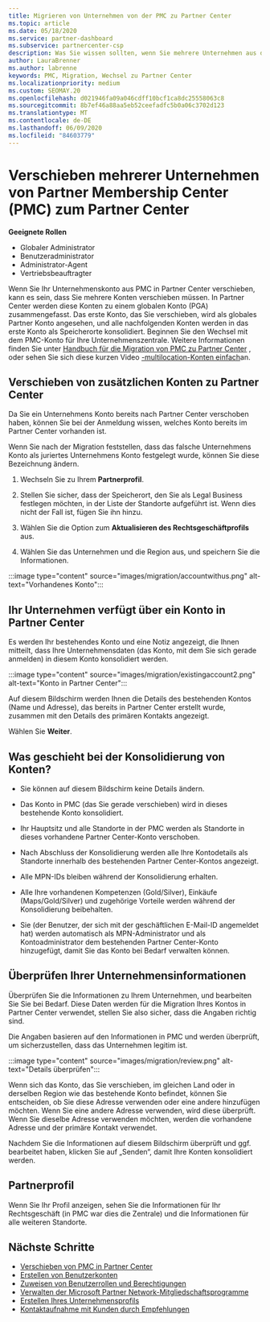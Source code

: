 ```yaml
---
title: Migrieren von Unternehmen von der PMC zu Partner Center
ms.topic: article
ms.date: 05/18/2020
ms.service: partner-dashboard
ms.subservice: partnercenter-csp
description: Was Sie wissen sollten, wenn Sie mehrere Unternehmen aus dem Partner Mitgliedschafts Center (Partner Membership Center, PMC) zu Partner Center migrieren und in einem globalen Partnerkonto konsolidieren.
author: LauraBrenner
ms.author: labrenne
keywords: PMC, Migration, Wechsel zu Partner Center
ms.localizationpriority: medium
ms.custom: SEOMAY.20
ms.openlocfilehash: d021946fa09a046cdff10bcf1ca8dc25558063c8
ms.sourcegitcommit: 8b7ef46a88aa5eb52ceefadfc5b0a06c3702d123
ms.translationtype: MT
ms.contentlocale: de-DE
ms.lasthandoff: 06/09/2020
ms.locfileid: "84603779"
---
```

# <a name="moving-multiple-companies-to-partner-center-from-partner-membership-center-pmc"></a>Verschieben mehrerer Unternehmen von Partner Membership Center (PMC) zum Partner Center

**Geeignete Rollen**

- Globaler Administrator
- Benutzeradministrator
- Administrator-Agent
- Vertriebsbeauftragter

Wenn Sie Ihr Unternehmenskonto aus PMC in Partner Center verschieben, kann es sein, dass Sie mehrere Konten verschieben müssen. In Partner Center werden diese Konten zu einem globalen Konto (PGA) zusammengefasst. Das erste Konto, das Sie verschieben, wird als globales Partner Konto angesehen, und alle nachfolgenden Konten werden in das erste Konto als Speicherorte konsolidiert. Beginnen Sie den Wechsel mit dem PMC-Konto für Ihre Unternehmenszentrale. Weitere Informationen finden Sie unter [Handbuch für die Migration von PMC zu Partner Center](guide-to-migration.md) , oder sehen Sie sich diese kurzen Video [-multilocation-Konten einfach](https://vimeo.com/290335248)an.

## <a name="move-your-additional-accounts-into-partner-center"></a>Verschieben von zusätzlichen Konten zu Partner Center

Da Sie ein Unternehmens Konto bereits nach Partner Center verschoben haben, können Sie bei der Anmeldung wissen, welches Konto bereits im Partner Center vorhanden ist.

Wenn Sie nach der Migration feststellen, dass das falsche Unternehmens Konto als juriertes Unternehmens Konto festgelegt wurde, können Sie diese Bezeichnung ändern.

1. Wechseln Sie zu Ihrem **Partnerprofil**.

2. Stellen Sie sicher, dass der Speicherort, den Sie als Legal Business festlegen möchten, in der Liste der Standorte aufgeführt ist. Wenn dies nicht der Fall ist, fügen Sie ihn hinzu.

3. Wählen Sie die Option zum **Aktualisieren des Rechtsgeschäftprofils** aus.

4. Wählen Sie das Unternehmen und die Region aus, und speichern Sie die Informationen.

:::image type="content" source="images/migration/accountwithus.png" alt-text="Vorhandenes Konto":::

## <a name="your-company-has-an-account-in-partner-center"></a>Ihr Unternehmen verfügt über ein Konto in Partner Center

Es werden Ihr bestehendes Konto und eine Notiz angezeigt, die Ihnen mitteilt, dass Ihre Unternehmensdaten (das Konto, mit dem Sie sich gerade anmelden) in diesem Konto konsolidiert werden.

:::image type="content" source="images/migration/existingaccount2.png" alt-text="Konto in Partner Center":::

Auf diesem Bildschirm werden Ihnen die Details des bestehenden Kontos (Name und Adresse), das bereits in Partner Center erstellt wurde, zusammen mit den Details des primären Kontakts angezeigt.

Wählen Sie **Weiter**.

## <a name="what-happens-during-consolidation-of-accounts"></a>Was geschieht bei der Konsolidierung von Konten?

- Sie können auf diesem Bildschirm keine Details ändern.

- Das Konto in PMC (das Sie gerade verschieben) wird in dieses bestehende Konto konsolidiert.

- Ihr Hauptsitz und alle Standorte in der PMC werden als Standorte in dieses vorhandene Partner Center-Konto verschoben.

- Nach Abschluss der Konsolidierung werden alle Ihre Kontodetails als Standorte innerhalb des bestehenden Partner Center-Kontos angezeigt.

- Alle MPN-IDs bleiben während der Konsolidierung erhalten.

- Alle Ihre vorhandenen Kompetenzen (Gold/Silver), Einkäufe (Maps/Gold/Silver) und zugehörige Vorteile werden während der Konsolidierung beibehalten.

- Sie (der Benutzer, der sich mit der geschäftlichen E-Mail-ID angemeldet hat) werden automatisch als MPN-Administrator und als Kontoadministrator dem bestehenden Partner Center-Konto hinzugefügt, damit Sie das Konto bei Bedarf verwalten können.

## <a name="review-your-company-information"></a>Überprüfen Ihrer Unternehmensinformationen

Überprüfen Sie die Informationen zu Ihrem Unternehmen, und bearbeiten Sie Sie bei Bedarf.  Diese Daten werden für die Migration Ihres Kontos in Partner Center verwendet, stellen Sie also sicher, dass die Angaben richtig sind.

Die Angaben basieren auf den Informationen in PMC und werden überprüft, um sicherzustellen, dass das Unternehmen legitim ist.


:::image type="content" source="images/migration/review.png" alt-text="Details überprüfen":::

Wenn sich das Konto, das Sie verschieben, im gleichen Land oder in derselben Region wie das bestehende Konto befindet, können Sie entscheiden, ob Sie diese Adresse verwenden oder eine andere hinzufügen möchten. Wenn Sie eine andere Adresse verwenden, wird diese überprüft. Wenn Sie dieselbe Adresse verwenden möchten, werden die vorhandene Adresse und der primäre Kontakt verwendet.

Nachdem Sie die Informationen auf diesem Bildschirm überprüft und ggf. bearbeitet haben, klicken Sie auf „Senden“, damit Ihre Konten konsolidiert werden.

## <a name="partner-profile"></a>Partnerprofil

Wenn Sie Ihr Profil anzeigen, sehen Sie die Informationen für Ihr Rechtsgeschäft (in PMC war dies die Zentrale) und die Informationen für alle weiteren Standorte.

## <a name="next-steps"></a>Nächste Schritte

- [Verschieben von PMC in Partner Center](move-pmc-pc-map.md)
- [Erstellen von Benutzerkonten](create-user-accounts-and-set-permissions.md)
- [Zuweisen von Benutzerrollen und Berechtigungen](permissions-overview.md)
- [Verwalten der Microsoft Partner Network-Mitgliedschaftsprogramme](renew-mpn-offers.md)
- [Erstellen Ihres Unternehmensprofils](create-a-marketing-profile.md)
- [Kontaktaufnahme mit Kunden durch Empfehlungen](responding-to-referrals.md)
